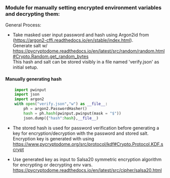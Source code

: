 ### Module for manually setting encrypted environment variables and decrypting them:

General Process:

- Take masked user input password and hash using Argon2id from (https://argon2-cffi.readthedocs.io/en/stable/index.html).  
Generate salt w/ https://pycryptodome.readthedocs.io/en/latest/src/random/random.html#Crypto.Random.get_random_bytes  
This hash and salt can be stored visibly in a file named 'verify.json' as initial setup.  
#### Manually generating hash  

```python
    import pwinput
    import json
    import argon2
    with open("verify.json","w") as __file__:
        ph = argon2.PasswordHasher()
        hash = ph.hash(pwinput.pwinput(mask = "$"))
        json.dump({"hash":hash},__file__)
```  

- The stored hash is used for password verification before generating a key for encryption/decryption with the password and stored salt.  
Encryption key is generated with using https://www.pycryptodome.org/src/protocol/kdf#Crypto.Protocol.KDF.scrypt

- Use generated key as input to Salsa20 symmetric encryption algorithm for encrypting or decrypting env vars.  
https://pycryptodome.readthedocs.io/en/latest/src/cipher/salsa20.html
